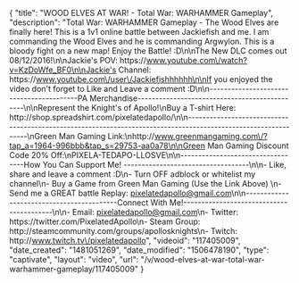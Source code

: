 {
    "title": "WOOD ELVES AT WAR! - Total War: WARHAMMER Gameplay",
    "description": "Total War: WARHAMMER Gameplay - The Wood Elves are finally here!  This is a 1v1 online battle between Jackiefish and me.  I am commanding the Wood Elves and he is commanding Argwylon.  This is a bloody fight on a new map!  Enjoy the Battle! :D\n\nThe New DLC comes out 08\/12\/2016!\n\nJackie's POV: https:\/\/www.youtube.com\/watch?v=KzDoWfe_BF0\n\nJackie's Channel: https:\/\/www.youtube.com\/user\/Jackiefishhhhhh\n\nIf you enjoyed the video don't forget to Like and Leave a comment :D\n\n-----------------------------------------PA Merchandise----------------------------------------------\n\nRepresent the Knight's of Apollo!\nBuy a T-shirt Here: http:\/\/shop.spreadshirt.com\/pixelatedapollo\/\n\n---------------------------------------------------------------------------------------------------------------\nGreen Man Gaming Link:\nhttp:\/\/www.greenmangaming.com\/?tap_a=1964-996bbb&tap_s=29753-aa0a78\n\nGreen Man Gaming Discount Code 20% Off:\nPIXELA-TEDAPO-LLOSVE\n\n----------------------------------How You Can Support Me! -----------------------------------\n\n- Like, share and leave a comment :D\n- Turn OFF adblock or whitelist my channel\n- Buy a Game from Green Man Gaming (Use the Link Above) \n- Send me a GREAT battle Replay: pixelatedapollo@gmail.com\n\n------------------------------------------Connect With Me!-----------------------------------------\n\n- Email: pixelatedapollo@gmail.com\n- Twitter: https:\/\/twitter.com\/PixelatedApollo\n- Steam Group:  http:\/\/steamcommunity.com\/groups\/apollosknights\n- Twitch: http:\/\/www.twitch.tv\/pixelatedapollo",
    "videoid": "117405009",
    "date_created": "1481051269",
    "date_modified": "1506478190",
    "type": "captivate",
    "layout": "video",
    "url": "\/v\/wood-elves-at-war-total-war-warhammer-gameplay\/117405009"
}